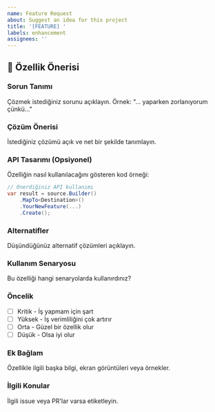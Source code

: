 ```yaml
---
name: Feature Request
about: Suggest an idea for this project
title: '[FEATURE] '
labels: enhancement
assignees: ''
---
```


## 🚀 Özellik Önerisi

### Sorun Tanımı
Çözmek istediğiniz sorunu açıklayın. Örnek: "... yaparken zorlanıyorum çünkü..."

### Çözüm Önerisi
İstediğiniz çözümü açık ve net bir şekilde tanımlayın.

### API Tasarımı (Opsiyonel)
Özelliğin nasıl kullanılacağını gösteren kod örneği:

```csharp
// Önerdiğiniz API kullanımı
var result = source.Builder()
    .MapTo<Destination>()
    .YourNewFeature(...)
    .Create();
```

### Alternatifler
Düşündüğünüz alternatif çözümleri açıklayın.

### Kullanım Senaryosu
Bu özelliği hangi senaryolarda kullanırdınız?

### Öncelik
- [ ] Kritik - İş yapmam için şart
- [ ] Yüksek - İş verimliliğini çok artırır
- [ ] Orta - Güzel bir özellik olur
- [ ] Düşük - Olsa iyi olur

### Ek Bağlam
Özellikle ilgili başka bilgi, ekran görüntüleri veya örnekler.

### İlgili Konular
İlgili issue veya PR'lar varsa etiketleyin.

